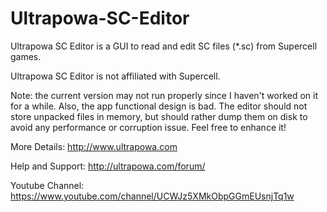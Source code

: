 # Ultrapowa-SC-Editor
Ultrapowa SC Editor is a GUI to read and edit SC files (*.sc) from Supercell games.

Ultrapowa SC Editor is not affiliated with Supercell.

Note: the current version may not run properly since I haven't worked on it for a while.
Also, the app functional design is bad. The editor should not store unpacked files in memory, but should rather dump them on disk to avoid any performance or corruption issue. Feel free to enhance it!

More Details: http://www.ultrapowa.com

Help and Support: http://ultrapowa.com/forum/

Youtube Channel: https://www.youtube.com/channel/UCWJz5XMkObpGGmEUsnjTq1w
